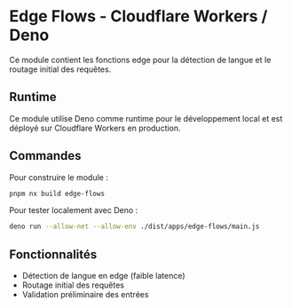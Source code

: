 # Edge Flows - Cloudflare Workers / Deno

Ce module contient les fonctions edge pour la détection de langue et le routage initial des requêtes.

## Runtime

Ce module utilise Deno comme runtime pour le développement local et est déployé sur Cloudflare Workers en production.

## Commandes

Pour construire le module :
```bash
pnpm nx build edge-flows
```

Pour tester localement avec Deno :
```bash
deno run --allow-net --allow-env ./dist/apps/edge-flows/main.js
```

## Fonctionnalités

- Détection de langue en edge (faible latence)
- Routage initial des requêtes
- Validation préliminaire des entrées
